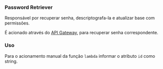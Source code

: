 ### Password Retriever

Responsável por recuperar senha, descriptografa-la e atualizar base com permissões.

É acionado através do [API Gateway](https://console.aws.amazon.com/apigateway),
para recuperar senha correspondente.

### Uso

Para o acionamento manual da função `lambda` informar o atributo `id` como string.
